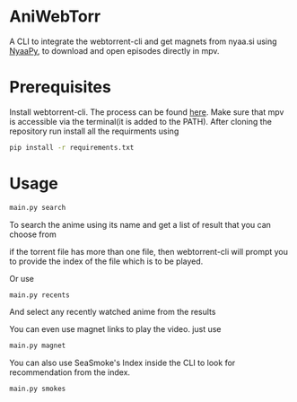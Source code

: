 # AniWebTorr

A CLI to integrate the webtorrent-cli and get magnets from nyaa.si using [NyaaPy](https://github.com/JuanjoSalvador/NyaaPy), to download and open episodes directly in mpv.

# Prerequisites
Install webtorrent-cli. The process can be found [here](https://github.com/webtorrent/webtorrent-cli).
Make sure that mpv is accessible via the terminal(it is added to the PATH).
After cloning the repository run install all the requirments using
```sh
pip install -r requirements.txt
```

# Usage

```sh
main.py search
```
To search the anime using its name and get a list of result that you can choose from

if the torrent file has more than one file, then webtorrent-cli will prompt you to provide the index of
the file which is to be played.

Or use
```sh
main.py recents
```

And select any recently watched anime from the results

You can even use magnet links to play the video. just use

```sh
main.py magnet
```

You can also use SeaSmoke's Index inside the CLI to look for recommendation from the index.

```sh
main.py smokes
```
